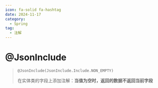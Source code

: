 ```yaml
---
icon: fa-solid fa-hashtag
date: 2024-11-17
category:
  - Spring
tag:
  - 注解
---
```

# @JsonInclude

> `@JsonInclude(JsonInclude.Include.NON_EMPTY)`
>
> 在实体类的字段上添加注解：**当值为空时，返回的数据不返回当前字段**